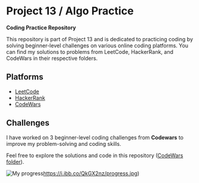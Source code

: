 # Project 13 / Algo Practice

**Coding Practice Repository**

This repository is part of Project 13 and is dedicated to practicing coding by solving beginner-level challenges on various online coding platforms. You can find my solutions to problems from LeetCode, HackerRank, and CodeWars in their respective folders.

## Platforms
- [LeetCode](https://leetcode.com)
- [HackerRank](https://www.hackerrank.com)
- [CodeWars](https://www.codewars.com)

## Challenges

I have worked on 3 beginner-level coding challenges from **Codewars** to improve my problem-solving and coding skills.

Feel free to explore the solutions and code in this repository ([CodeWars folder](https://github.com/AndrewAxen/Project13-AlgoPractice/tree/main/CodeWars)).

![My progress](https://i.ibb.co/QkGX2nz/progress.jpg)https://i.ibb.co/QkGX2nz/progress.jpg)
